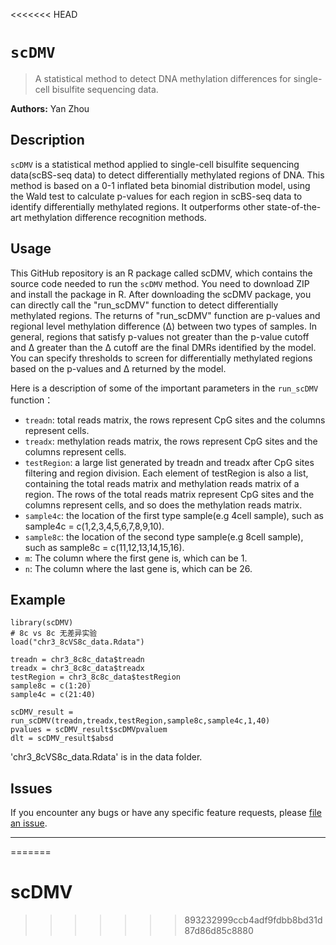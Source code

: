 <<<<<<< HEAD
# `scDMV`

> A statistical method to detect DNA methylation differences for single-cell bisulfite sequencing data.

__Authors:__ Yan Zhou

## Description

`scDMV` is a statistical method applied to single-cell bisulfite sequencing data(scBS-seq data) to detect differentially methylated regions of DNA. This method is based on a 0-1 inflated  beta binomial distribution model, using the Wald test to calculate p-values for each region in scBS-seq data to identify differentially methylated regions. It outperforms other state-of-the-art methylation difference recognition methods.

## Usage

This GitHub repository is an R package called scDMV, which contains the source code needed to run the `scDMV` method. You need to download ZIP and install the package in R. After downloading the scDMV package, you can directly call the "run_scDMV" function to detect differentially methylated regions. The returns of "run_scDMV" function are p-values and regional level methylation difference (Δ) between two types of samples. In general, regions that satisfy p-values not greater than the p-value cutoff and ∆ greater than the ∆ cutoff are the final DMRs identified by the model. You can specify thresholds to screen for differentially methylated regions based on the p-values and Δ returned by the model.

Here is a description of some of the important parameters in the `run_scDMV` function：

* `treadn`: total reads matrix, the rows represent CpG sites and the columns represent cells.
* `treadx`: methylation reads matrix, the rows represent CpG sites and the columns represent cells.
* `testRegion`: a large list generated by treadn and treadx after CpG sites filtering and region division. Each element of testRegion is also a list, containing the total reads matrix and methylation reads matrix of a region. The rows of the total reads matrix represent CpG sites and the columns represent cells, and so does the methylation reads matrix.
* `sample4c`: the location of the first type sample(e.g 4cell sample), such as sample4c = c(1,2,3,4,5,6,7,8,9,10).
* `sample8c`: the location of the second type sample(e.g 8cell sample), such as sample8c = c(11,12,13,14,15,16).
* `m`: The column where the first gene is, which can be 1.
* `n`: The column where the last gene is, which can be 26.

## Example
```
library(scDMV)
# 8c vs 8c 无差异实验
load("chr3_8cVS8c_data.Rdata")

treadn = chr3_8c8c_data$treadn
treadx = chr3_8c8c_data$treadx
testRegion = chr3_8c8c_data$testRegion
sample8c = c(1:20)
sample4c = c(21:40)

scDMV_result = run_scDMV(treadn,treadx,testRegion,sample8c,sample4c,1,40)
pvalues = scDMV_result$scDMVpvaluem
dlt = scDMV_result$absd

```
'chr3_8cVS8c_data.Rdata' is in the data folder.

## Issues

If you encounter any bugs or have any specific feature requests, please [file an
issue](https://github.com/PLX-m/scDMV/issues).

---
=======
# scDMV
>>>>>>> 893232999ccb4adf9fdbb8bd31d87d86d85c8880
